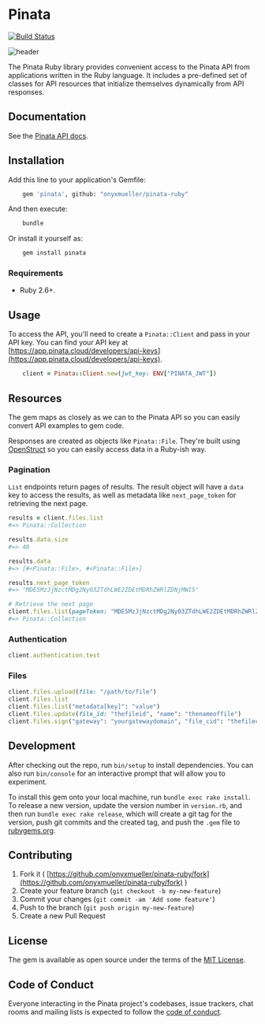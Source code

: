 # Pinata

[![Build Status](https://github.com/onyxmueller/pinata-ruby/actions/workflows/main.yml/badge.svg)](https://github.com/onyxmueller/pinata-ruby/actions/workflows/main.yml)

![header](https://docs.mypinata.cloud/ipfs/QmP9PGe3PdUqmsq8xY4sEW3qgdXx4WT9ictTWCb3qyzz3s?img-format=webp)

The Pinata Ruby library provides convenient access to the Pinata API from applications written in the Ruby language. It includes a pre-defined set of classes for API resources that initialize themselves dynamically from API responses.

## Documentation

See the [Pinata API docs](https://docs.pinata.cloud/api-reference).

## Installation

Add this line to your application's Gemfile:

```sh
    gem 'pinata', github: "onyxmueller/pinata-ruby"
```

And then execute:

```sh
    bundle
```

Or install it yourself as:

```sh
    gem install pinata
```

### Requirements

- Ruby 2.6+.

## Usage

To access the API, you'll need to create a `Pinata::Client` and pass in your API key. You can find your API key at [https://app.pinata.cloud/developers/api-keys](https://app.pinata.cloud/developers/api-keys).

```ruby
    client = Pinata::Client.new(jwt_key: ENV["PINATA_JWT"])
```

## Resources

The gem maps as closely as we can to the Pinata API so you can easily convert API examples to gem code.

Responses are created as objects like `Pinata::File`. They're built using [OpenStruct](https://github.com/ruby/ostruct) so you can easily access data in a Ruby-ish way.

### Pagination

 `List` endpoints return pages of results. The result object will have a `data` key to access the results, as well as metadata like `next_page_token` for retrieving the next page.

```ruby
results = client.files.list
#=> Pinata::Collection

results.data.size
#=> 48

results.data
#=> [#<Pinata::File>, #<Pinata::File>]

results.next_page_token
#=> "MDE5MzJjNzctMDg2Ny03ZTdhLWE2ZDEtMDRhZWRlZDNjMWI5"

# Retrieve the next page
client.files.list(pageToken: "MDE5MzJjNzctMDg2Ny03ZTdhLWE2ZDEtMDRhZWRlZDNjMWI5")
#=> Pinata::Collection
```

### Authentication

```ruby
client.authentication.test
```

### Files

```ruby
client.files.upload(file: "/path/to/file")
client.files.list
client.files.list("metadata[key]": "value")
client.files.update(file_id: "thefileid", "name": "thenameoffile")
client.files.sign("gateway": "yourgatewaydomain", "file_cid": "thefilecid", "expires": 500000)
```

## Development

After checking out the repo, run `bin/setup` to install dependencies. You can also run `bin/console` for an interactive prompt that will allow you to experiment.

To install this gem onto your local machine, run `bundle exec rake install`. To release a new version, update the version number in `version.rb`, and then run `bundle exec rake release`, which will create a git tag for the version, push git commits and the created tag, and push the `.gem` file to [rubygems.org](https://rubygems.org).


## Contributing

1. Fork it ( [https://github.com/onyxmueller/pinata-ruby/fork](https://github.com/onyxmueller/pinata-ruby/fork) )
2. Create your feature branch (`git checkout -b my-new-feature`)
3. Commit your changes (`git commit -am 'Add some feature'`)
4. Push to the branch (`git push origin my-new-feature`)
5. Create a new Pull Request

## License

The gem is available as open source under the terms of the [MIT License](https://opensource.org/licenses/MIT).

## Code of Conduct

Everyone interacting in the Pinata project's codebases, issue trackers, chat rooms and mailing lists is expected to follow the [code of conduct](https://github.com/onyxmueller/pinata-ruby/blob/main/CODE_OF_CONDUCT.md).
